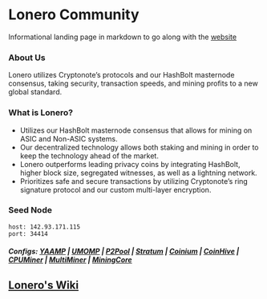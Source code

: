 # Lonero Community
Informational landing page in markdown to go along with the [website](https://lonero.org)
### About Us
Lonero utilizes Cryptonote’s protocols and our HashBolt masternode consensus, taking security, transaction speeds, and mining profits to a new global standard.
### What is Lonero?
  - Utilizes our HashBolt masternode consensus that allows for mining on ASIC and Non-ASIC systems.
  - Our decentralized technology allows both staking and mining in order to keep the technology ahead of the market.
  - Lonero outperforms leading privacy coins by integrating HashBolt, higher block size, segregated witnesses, as well as a lightning network.
  - Prioritizes safe and secure transactions by utilizing Cryptonote’s ring signature protocol and our custom multi-layer encryption.
### Seed Node
```
host: 142.93.171.115
port: 34414
```
##### Configs: [YAAMP](https://github.com/Lonero-Team/Yaamp-Configuration) | [UMOMP](https://github.com/Lonero-Team/UNOMP-LNR-Config) | [P2Pool](https://github.com/Lonero-Team/CN-P2Pool-Hashing-Script) | [Stratum](https://github.com/Lonero-Team/Stratum-Config) | [Coinium](https://github.com/Lonero-Team/Coinium-Configs) | [CoinHive](https://github.com/Lonero-Team/Integrate-CoinHive) | [CPUMiner](https://github.com/Lonero-Team/CPUMiner-Config) | [MultiMiner](https://github.com/Lonero-Team/MultiMiner-Config) | [MiningCore](https://github.com/Lonero-Team/MiningCore-Config)
## [Lonero's Wiki](https://github.com/Lonero-Team/Lonero-Community/wiki)
